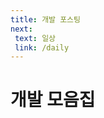 ```yaml
---
title: 개발 포스팅
next: 
 text: 일상
 link: /daily
---
```

<script setup>
import { data as posts } from './dev.data.ts'
import Card from '../components/Card.vue'
import {computed} from 'vue';

const postList = computed(()=>{
    return posts
        .filter(post=>post.url !== '/dev/')
        .sort((a, b)=> new Date(b.frontmatter.createAt).getTime() - new Date(a.frontmatter.createAt).getTime())
})
</script>
<style scoped>
  .no-dot {
    list-style: none;
  }
</style>

# 개발 모음집

<ul class="no-dot">
  <Card 
    v-for="post of postList" 
      :title="post.frontmatter.title" 
      :url="post.url"
      :description="post.frontmatter.description"
      :createAt="post.frontmatter.createAt" 
      :updateAt="post.frontmatter.updateAt" 
      :tag="post.frontmatter.tag"
  />
</ul>

